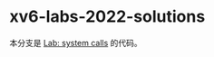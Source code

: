 # xv6-labs-2022-solutions

本分支是 [Lab: system calls](https://pdos.csail.mit.edu/6.828/2022/labs/syscall.html) 的代码。
